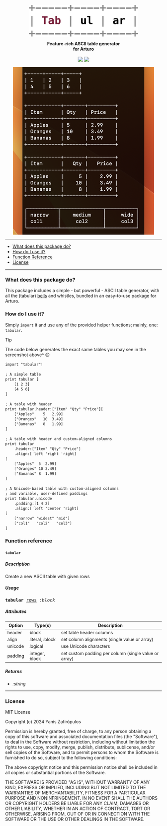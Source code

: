
<p align="center"><img align="center" width="350" src="https://raw.githubusercontent.com/drkameleon/tabular.art/main/logo.png"/></p>
<p align="center">
  <b>Feature-rich ASCII table generator<br>for Arturo</b>
  <br><br>
  <img src="https://img.shields.io/github/license/arturo-lang/grafito?style=for-the-badge">
  <img src="https://img.shields.io/badge/language-Arturo-orange.svg?style=for-the-badge">

</p>

<p align="center"><img width="90%" align="center" src="https://raw.githubusercontent.com/drkameleon/tabular.art/main/screenshot.png"/></p>

--- 
 
<!--ts-->

* [What does this package do?](#what-does-this-package-do)
* [How do I use it?](#how-do-i-use-it)
* [Function Reference](#function-reference)
* [License](#license)   

<!--te-->
 
---

### What does this package do?

This package includes a simple - but powerful - ASCII table generator, with all the (tabular) [bells](https://www.youtube.com/watch?v=BfWJqKIxyGc) and whistles, bundled in an easy-to-use package for Arturo.

### How do I use it?

Simply `import` it and use any of the provided helper functions; mainly, one: `tabular`.

> [!TIP]
> The code below generates the exact same tables 
> you may see in the screenshot above^ :wink:

```red
import "tabular"!

; A simple table
print tabular [
    [1 2 3]
    [4 5 6]
]

; A table with header
print tabular.header:["Item" "Qty" "Price"][
    ["Apples"    5   2.99]
    ["Oranges"   10  3.49]
    ["Bananas"   8   1.99]
]

; A table with header and custom-aligned columns
print tabular
    .header:["Item" "Qty" "Price"] 
    .align:['left 'right 'right]
[
    ["Apples"  5  2.99]
    ["Oranges" 10 3.49]
    ["Bananas" 8  1.99]
]

; A Unicode-based table with custom-aligned columns
; and variable, user-defined paddings
print tabular.unicode
    .padding:[1 4 2]
    .align:['left 'center 'right] 
[
    ["narrow" "widest" "mid"]
    ["col1"   "col2"   "col3"]
]
```

### Function reference

#### `tabular`

##### Description

Create a new ASCII table with given rows

##### Usage

<pre>
<b>tabular</b> <ins>rows</ins> <i>:block</i>
</pre>

##### Attributes

| Option | Type(s) | Description |
|----|----|----|
| header | :block | set table header columns |
| align | :literal, :block | set column alignments (single value or array) |
| unicode | :logical | use Unicode characters |
| padding | :integer, :block | set custom padding per column (single value or array) |

##### Returns

- *:string*

<hr/>

### License

MIT License

Copyright (c) 2024 Yanis Zafirópulos

Permission is hereby granted, free of charge, to any person obtaining a copy
of this software and associated documentation files (the "Software"), to deal
in the Software without restriction, including without limitation the rights
to use, copy, modify, merge, publish, distribute, sublicense, and/or sell
copies of the Software, and to permit persons to whom the Software is
furnished to do so, subject to the following conditions:

The above copyright notice and this permission notice shall be included in all
copies or substantial portions of the Software.

THE SOFTWARE IS PROVIDED "AS IS", WITHOUT WARRANTY OF ANY KIND, EXPRESS OR
IMPLIED, INCLUDING BUT NOT LIMITED TO THE WARRANTIES OF MERCHANTABILITY,
FITNESS FOR A PARTICULAR PURPOSE AND NONINFRINGEMENT. IN NO EVENT SHALL THE
AUTHORS OR COPYRIGHT HOLDERS BE LIABLE FOR ANY CLAIM, DAMAGES OR OTHER
LIABILITY, WHETHER IN AN ACTION OF CONTRACT, TORT OR OTHERWISE, ARISING FROM,
OUT OF OR IN CONNECTION WITH THE SOFTWARE OR THE USE OR OTHER DEALINGS IN THE
SOFTWARE.
